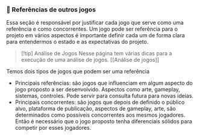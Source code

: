 ### 📂 Referências de outros jogos

Essa seção é responsável por justificar cada jogo que serve como uma referência e como concorrentes. Um jogo pode ser referência para o projeto em vários aspectos é importante definir cada um de forma clara para entendermos o estado e as expectativas do projeto.

> [!tip] Análise de Jogos
> Nesse página tem várias dicas para a execução de uma análise de jogos. 
> [[Análise de jogos]]

Temos dois tipos de jogos que podem ser uma referência

- Principais referências: são jogos que influenciam em algum aspecto do jogo proposto a ser desenvolvido. Aspectos como arte, gameplay, sistemas, controles. Pode servir para consulta futura para novas ideias.
- Principais concorrentes: são jogos que depois de definido o público alvo, plataforma de publicação, aspectos de gameplay, arte, são determinados como possíveis concorrentes aos mesmos jogadores. Então é necessário que o jogo proposto tenha diferenciais sólidos para competir por esses jogadores.